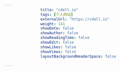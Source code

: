 ---
                title: "cdell.io"
                tags: [个人网站]
                externalUrl: "https://cdell.io"
                weight: 141
                showDate: false
                showAuthor: false
                showReadingTime: false
                showEdit: false
                showLikes: false
                showViews: false
                layoutBackgroundHeaderSpace: false
                ---

